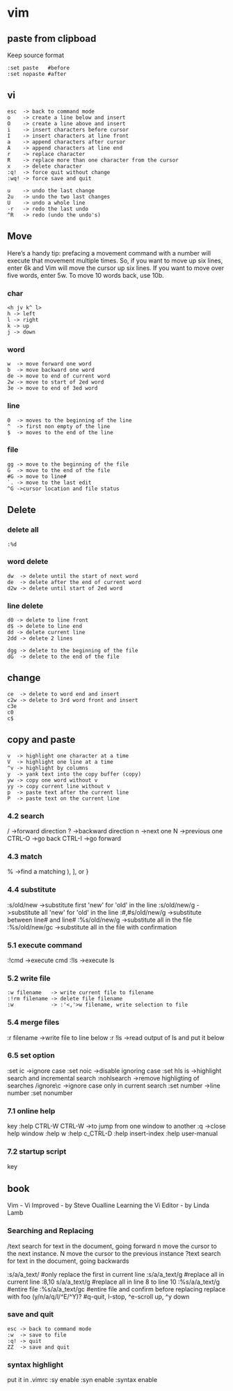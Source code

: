 # vim

## paste from clipboad
Keep source format
```
:set paste   #before
:set nopaste #after
```

## vi
```
esc  -> back to command mode
o    -> create a line below and insert
O    -> create a line above and insert
i    -> insert characters before cursor
I    -> insert characters at line front
a    -> append characters after cursor
A    -> append characters at line end
r    -> replace character
R    -> replace more than one character from the cursor
x    -> delete character
:q!  -> force quit without change
:wq! -> force save and quit

u    -> undo the last change
2u   -> undo the two last changes
U    -> undo a whole line
-r   -> redo the last undo
^R   -> redo (undo the undo's)
```

## Move
Here’s a handy tip: prefacing a movement command with a number will execute that movement multiple times. So, if you want to move up six lines, enter 6k and Vim will move the cursor up six lines. If you want to move over five words, enter 5w. To move 10 words back, use 10b.

### char
```
<h jv k^ l>
h -> left
l -> right
k -> up
j -> down
```

### word
```
w  -> move forward one word
b  -> move backward one word
de -> move to end of current word
2w -> move to start of 2ed word
3e -> move to end of 3ed word
```

### line
```
0  -> moves to the beginning of the line
^  -> first non empty of the line
$  -> moves to the end of the line
```

### file
```
gg -> move to the beginning of the file
G  -> move to the end of the file
#G -> move to line#
`. -> move to the last edit
^G ->cursor location and file status
```

## Delete
### delete all
```
:%d
```

### word delete
```
dw  -> delete until the start of next word
de  -> delete after the end of current word
d2w -> delete until start of 2ed word
```

### line delete
```
d0 -> delete to line front
d$ -> delete to line end
dd -> delete current line
2dd -> delete 2 lines

dgg -> delete to the beginning of the file
dG  -> delete to the end of the file
```

## change
```
ce  -> delete to word end and insert
c2w -> delete to 3rd word front and insert
c3e
c0
c$
```

## copy and paste
```
v  -> highlight one character at a time
V  -> highlight one line at a time
^v -> highlight by columns
y  -> yank text into the copy buffer (copy)
yw -> copy one word without v
yy -> copy current line without v
p  -> paste text after the current line
P  -> paste text on the current line
```

### 4.2 search
  / ->forward direction
  ? ->backward direction
  n ->next one
  N ->previous one
  CTRL-O ->go back
  CTRL-I ->go forward

### 4.3 match
  % ->find a matching ), ], or }

### 4.4 substitute
  :s/old/new   ->substitute first 'new' for 'old' in the line
  :s/old/new/g ->substitute all 'new' for 'old' in the line
  :#,#s/old/new/g ->substitute between line# and line#
  :%s/old/new/g   ->substitute all in the file
  :%s/old/new/gc  ->substitute all in the file with confirmation

### 5.1 execute command
  :!cmd ->execute cmd
  :!ls  ->execute ls

### 5.2 write file
```
:w filename   -> write current file to filename
:!rm filename -> delete file filename
:w            -> :'<,'>w filename, write selection to file
```

### 5.4 merge files
  :r filename ->write file to line below
  :r !ls      ->read output of ls and put it below

### 6.5 set option
:set ic     ->ignore case
:set noic   ->disable ignoring case
:set hls is ->highlight search and incremental search
:nohlsearch ->remove highligting of searches
/ignore\c   ->ignore case only in current search
:set number ->line number
:set nonumber

### 7.1 online help
<F1> key
:help
CTRL-W CTRL-W   ->to jump from one window to another
:q              ->close help window
:help w
:help c_CTRL-D
:help insert-index
:help user-manual

### 7.2 startup script
  <F1> key

## book
Vim - Vi Improved - by Steve Oualline
Learning the Vi Editor - by Linda Lamb

### Searching and Replacing
/text search for text in the document, going forward
n move the cursor to the next instance.
N move the cursor to the previous instance
?text search for text in the document, going backwards

:s/a/a_text/ #only replace the first in current line
:s/a/a_text/g #replace all in current line
:8,10 s/a/a_text/g #replace all in line 8 to line 10
:%s/a/a_text/g #entire file
:%s/a/a_text/gc #entire file and confirm before replacing
replace with foo (y/n/a/q/l/^E/^Y)? #q-quit, l-stop, ^e-scroll up, ^y down

### save and quit
```
esc -> back to command mode
:w  -> save to file
:q! -> quit
ZZ  -> save and quit
```

### syntax highlight
put it in .vimrc
  :sy enable
  :syn enable
  :syntax enable
